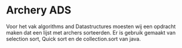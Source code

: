 # Archery ADS

Voor het vak algorithms and Datastructures moesten wij een opdracht maken dat een lijst met archers sorteerden. Er is gebruik gemaakt van selection sort, Quick sort en de collection.sort van java.
